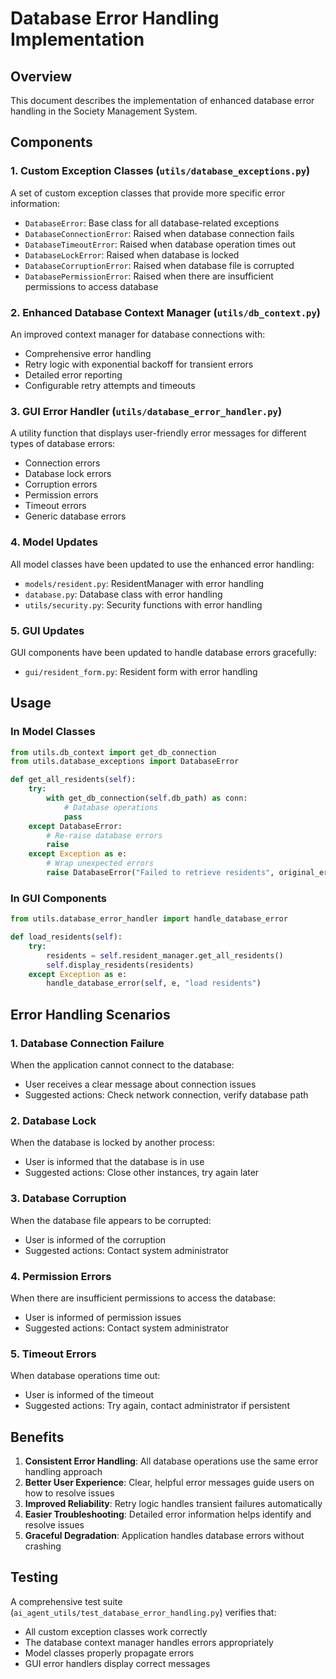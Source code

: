 # Database Error Handling Implementation

## Overview
This document describes the implementation of enhanced database error handling in the Society Management System.

## Components

### 1. Custom Exception Classes (`utils/database_exceptions.py`)
A set of custom exception classes that provide more specific error information:

- `DatabaseError`: Base class for all database-related exceptions
- `DatabaseConnectionError`: Raised when database connection fails
- `DatabaseTimeoutError`: Raised when database operation times out
- `DatabaseLockError`: Raised when database is locked
- `DatabaseCorruptionError`: Raised when database file is corrupted
- `DatabasePermissionError`: Raised when there are insufficient permissions to access database

### 2. Enhanced Database Context Manager (`utils/db_context.py`)
An improved context manager for database connections with:

- Comprehensive error handling
- Retry logic with exponential backoff for transient errors
- Detailed error reporting
- Configurable retry attempts and timeouts

### 3. GUI Error Handler (`utils/database_error_handler.py`)
A utility function that displays user-friendly error messages for different types of database errors:

- Connection errors
- Database lock errors
- Corruption errors
- Permission errors
- Timeout errors
- Generic database errors

### 4. Model Updates
All model classes have been updated to use the enhanced error handling:

- `models/resident.py`: ResidentManager with error handling
- `database.py`: Database class with error handling
- `utils/security.py`: Security functions with error handling

### 5. GUI Updates
GUI components have been updated to handle database errors gracefully:

- `gui/resident_form.py`: Resident form with error handling

## Usage

### In Model Classes
```python
from utils.db_context import get_db_connection
from utils.database_exceptions import DatabaseError

def get_all_residents(self):
    try:
        with get_db_connection(self.db_path) as conn:
            # Database operations
            pass
    except DatabaseError:
        # Re-raise database errors
        raise
    except Exception as e:
        # Wrap unexpected errors
        raise DatabaseError("Failed to retrieve residents", original_error=e)
```

### In GUI Components
```python
from utils.database_error_handler import handle_database_error

def load_residents(self):
    try:
        residents = self.resident_manager.get_all_residents()
        self.display_residents(residents)
    except Exception as e:
        handle_database_error(self, e, "load residents")
```

## Error Handling Scenarios

### 1. Database Connection Failure
When the application cannot connect to the database:
- User receives a clear message about connection issues
- Suggested actions: Check network connection, verify database path

### 2. Database Lock
When the database is locked by another process:
- User is informed that the database is in use
- Suggested actions: Close other instances, try again later

### 3. Database Corruption
When the database file appears to be corrupted:
- User is informed of the corruption
- Suggested actions: Contact system administrator

### 4. Permission Errors
When there are insufficient permissions to access the database:
- User is informed of permission issues
- Suggested actions: Contact system administrator

### 5. Timeout Errors
When database operations time out:
- User is informed of the timeout
- Suggested actions: Try again, contact administrator if persistent

## Benefits

1. **Consistent Error Handling**: All database operations use the same error handling approach
2. **Better User Experience**: Clear, helpful error messages guide users on how to resolve issues
3. **Improved Reliability**: Retry logic handles transient failures automatically
4. **Easier Troubleshooting**: Detailed error information helps identify and resolve issues
5. **Graceful Degradation**: Application handles database errors without crashing

## Testing

A comprehensive test suite (`ai_agent_utils/test_database_error_handling.py`) verifies that:

- All custom exception classes work correctly
- The database context manager handles errors appropriately
- Model classes properly propagate errors
- GUI error handlers display correct messages